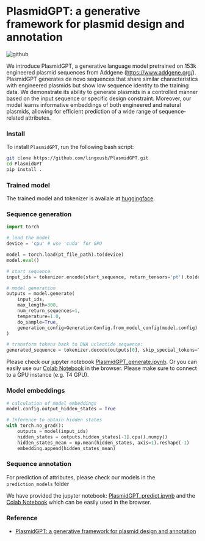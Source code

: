 # PlasmidGPT: a generative framework for plasmid design and annotation
![github](https://github.com/user-attachments/assets/fc75bf4f-972c-4e3e-913e-499f01ab41ba)

We introduce PlasmidGPT, a generative language model pretrained on 153k engineered plasmid sequences from Addgene (https://www.addgene.org/). PlasmidGPT generates de novo sequences that share similar characteristics with engineered plasmids but show low sequence identity to the training data. We demonstrate its ability to generate plasmids in a controlled manner based on the input sequence or specific design constraint. Moreover, our model learns informative embeddings of both engineered and natural plasmids, allowing for efficient prediction of a wide range of sequence-related attributes.

### Install
To install `PlasmidGPT`, run the following bash script:
 ```bash
 git clone https://github.com/lingxusb/PlasmidGPT.git
 cd PlasmidGPT
 pip install .
```

### Trained model
The trained model and tokenizer is availale at [huggingface](https://huggingface.co/lingxusb/PlasmidGPT/tree/main). 

### Sequence generation
```python
import torch

# load the model
device = 'cpu' # use 'cuda' for GPU

model = torch.load(pt_file_path).to(device)
model.eval()

# start sequence
input_ids = tokenizer.encode(start_sequence, return_tensors='pt').to(device)

# model generation
outputs = model.generate(
    input_ids,
    max_length=300,
    num_return_sequences=1,
    temperature=1.0,
    do_sample=True,
    generation_config=GenerationConfig.from_model_config(model.config)
)

# transform tokens back to DNA ucleotide sequence:
generated_sequence = tokenizer.decode(outputs[0], skip_special_tokens=True).replace(" ", "")
```

Please check our jupyter notebook [PlasmidGPT_generate.ipynb](https://github.com/lingxusb/PlasmidGPT/blob/main/notebook/PlasmidGPT_generate.ipynb). Or you can easily use our [Colab Notebook](https://colab.research.google.com/drive/1xWbekcTpcGMSiQE6LkRnqSTjswDkKAoc?usp=sharing) in the browser. Please make sure to connect to a GPU instance (e.g. T4 GPU).

### Model embeddings
```python
# calculation of model embeddings
model.config.output_hidden_states = True

# Inference to obtain hidden states
with torch.no_grad():
    outputs = model(input_ids)
    hidden_states = outputs.hidden_states[-1].cpu().numpy()
    hidden_states_mean = np.mean(hidden_states, axis=1).reshape(-1)    
    embedding.append(hidden_states_mean)
```
### Sequence annotation
For prediction of attributes, please check our models in the ```prediction_models``` folder

We have provided the jupyter notebook: [PlasmidGPT_predict.ipynb](https://github.com/lingxusb/PlasmidGPT/blob/main/notebook/PlasmidGPT_predict.ipynb) and the
[Colab Notebook](https://colab.research.google.com/drive/1vo27RBnScf_cOISBdd13YN_hr5-ZVNHx?usp=sharing) which can be easily used in the browser.

### Reference
- [PlasmidGPT: a generative framework for plasmid design and annotation](https://www.biorxiv.org/content/10.1101/2024.09.30.615762v1)
